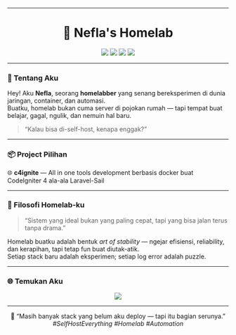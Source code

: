 

---

<!--
⭐️ README Homelab Aesthetic by Nefla
-->
<h1 align="center">🧠 Nefla's Homelab</h1>

<p align="center">
  <img src="https://img.shields.io/badge/Linux-Arch%20%7C%20Debian-blue?logo=linux&logoColor=white">
  <img src="https://img.shields.io/badge/Docker-Self--hosted-blue?logo=docker&logoColor=white">
  <img src="https://img.shields.io/badge/Home%20Assistant-Automation-brightgreen?logo=homeassistant&logoColor=white">
  <img src="https://img.shields.io/badge/Network-MikroTik%20%7C%20OpenWrt-orange?logo=ubiquiti&logoColor=white">
</p>

---

### 🌌 Tentang Aku

Hey! Aku **Nefla**, seorang **homelabber** yang senang bereksperimen di dunia jaringan, container, dan automasi.  
Buatku, homelab bukan cuma server di pojokan rumah — tapi tempat buat belajar, gagal, ngulik, dan nemuin hal baru.

> “Kalau bisa di-self-host, kenapa enggak?”

---

### 📦 Project Pilihan

🌐 **c4ignite** — All in one tools development berbasis docker buat CodeIgniter 4 ala-ala Laravel-Sail 

---

### 🧘 Filosofi Homelab-ku

> “Sistem yang ideal bukan yang paling cepat, tapi yang bisa jalan terus tanpa drama.”

Homelab buatku adalah bentuk *art of stability* — ngejar efisiensi, reliability, dan kerapihan, tapi tetap fun buat diutak-atik.  
Setiap stack baru adalah eksperimen; setiap log error adalah puzzle.

---


### 🌐 Temukan Aku

<p align="center">
  <a href="https://hub.docker.com/u/neflalabs"><img src="https://img.shields.io/badge/Docker%20Hub-Nefla-blue?logo=docker"></a>
</p>

---

<p align="center">
  🧩 “Masih banyak stack yang belum aku deploy — tapi itu bagian serunya.”
  <br>
  <i>#SelfHostEverything #Homelab #Automation</i>
</p>

